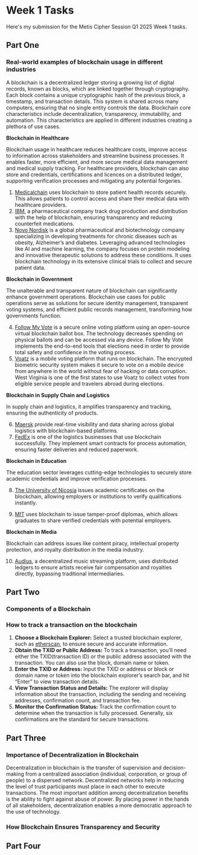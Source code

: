 # Week 1 Tasks

Here's my submission for the Metis Cipher Session Q1 2025 Week 1 tasks.

## Part One

### Real-world examples of blockchain usage in different industries
A blockchain is a decentralized ledger storing a growing list of digital records, known as blocks, which are linked together through cryptography. Each block contains a unique cryptographic hash of the previous block, a timestamp, and transaction details. This system is shared across many computers, ensuring that no single entity controls the data.
Blockchain core characteristics include decentralization, transparency, immutability, and automation. This characteristics are applied in different industries creating a plethora of use cases.

**Blockchain in Healthcare**

Blockchain usage in healthcare reduces healthcare costs, improve access to information across stakeholders and streamline business processes. It enables faster, more efficient, and more secure medical data management and medical supply tracking. For healthcare providers, blockchain can also store and credentials, certifications and licences on a distributed ledger, supporting verification processes and mitigating any potential forgeries.
1. [Medicalchain](https://medicalchain.com/en/) uses blockchain to store patient health records securely. This allows patients to control access and share their medical data with healthcare providers.
2. [IBM](https://www.ibm.com/case-studies/global-pharmaceuticals-company), a pharmaceutical company track drug production and distribution with the help of blockchain, ensuring transparency and reducing counterfeit medications.
3. [Novo Nordisk](https://www.novonordisk-us.com/) is a global pharmaceutical and biotechnology company specializing in developing treatments for chronic diseases such as obesity, Alzheimer’s and diabetes. Leveraging advanced technologies like AI and machine learning, the company focuses on protein modeling and innovative therapeutic solutions to address these conditions. It uses blockchain technology in its extensive clinical trials to collect and secure patient data.

**Blockchain in Government**

The unalterable and transparent nature of blockchain can significantly enhance government operations. Blockchain use cases for public operations serve as solutions for secure identity management, transparent voting systems, and efficient public records management, transforming how governments function.

4. [Follow My Vote](https://followmyvote.com/) is a secure online voting platform using an open-source virtual blockchain ballot box. The technology decreases spending on physical ballots and can be accessed via any device. Follow My Vote implements the end-to-end tools that elections need in order to provide total safety and confidence in the voting process.
5. [Voatz](https://voatz.com/) is a mobile voting platform that runs on blockchain. The encrypted biometric security system makes it secure to vote on a mobile device from anywhere in the world without fear of hacking or data corruption. West Virginia is one of the first states to use Voatz to collect votes from eligible service people and travelers abroad during elections.

**Blockchain in Supply Chain and Logistics**

In supply chain and logistics, it amplifies transparency and tracking, ensuring the authenticity of products.

6.  [Maersk](https://www.maersk.com/) provide real-time visibility and data sharing across global logistics with blockchain-based platforms.
7. [FedEx](https://www.fedex.com/) is one of the logistics businesses that use blockchain successfully. They implement smart contracts for process automation, ensuring faster deliveries and reduced paperwork.

**Blockchain in Education**

The education sector leverages cutting-edge technologies to securely store academic credentials and improve verification processes.

8.  [The University of Nicosia](https://www.unic.ac.cy/) issues academic certificates on the blockchain, allowing employers or institutions to verify qualifications instantly.

9. [MIT](https://www.mit.edu/) uses blockchain to issue tamper-proof diplomas, which allows graduates to share verified credentials with potential employers.

**Blockchain in Media**

Blockchain can address issues like content piracy, intellectual property protection, and royalty distribution in the media industry.

10. [Audius](https://audius.co/), a decentralized music streaming platform, uses distributed ledgers to ensure artists receive fair compensation and royalties directly, bypassing traditional intermediaries.

## Part Two

### Components of a Blockchain

### How to track a transaction on the blockchain

1. **Choose a Blockchain Explorer:** Select a trusted blockchain explorer, such as [etherscan](etherscan.io), to ensure secure and accurate information.
2. **Obtain the TXID or Public Address:** To track a transaction, you’ll need either the TXID(transaction ID) or the public address associated with the transaction. You can also use the block, domain name or token.
3. **Enter the TXID or Address:** Input the TXID or address or block or domain name or token into the blockchain explorer’s search bar, and hit “Enter” to view transaction details.
4. **View Transaction Status and Details:** The explorer will display information about the transaction, including the sending and receiving addresses, confirmation count, and transaction fee.
5. **Monitor the Confirmation Status:** Track the confirmation count to determine when the transaction is fully processed. Generally, six confirmations are the standard for secure transactions.

## Part Three

### Importance of Decentralization in Blockchain

Decentralization in blockchain is the transfer of supervision and decision-making from a centralized association (individual, corporation, or group of people) to a dispersed network. Decentralized networks help in reducing the level of trust participants must place in each other to execute transactions. The most important addition among decentralization benefits is the ability to fight against abuse of power. By placing power in the hands of all stakeholders, decentralization enables a more democratic approach to the use of technology.

### How Blockchain Ensures Transparency and Security

## Part Four